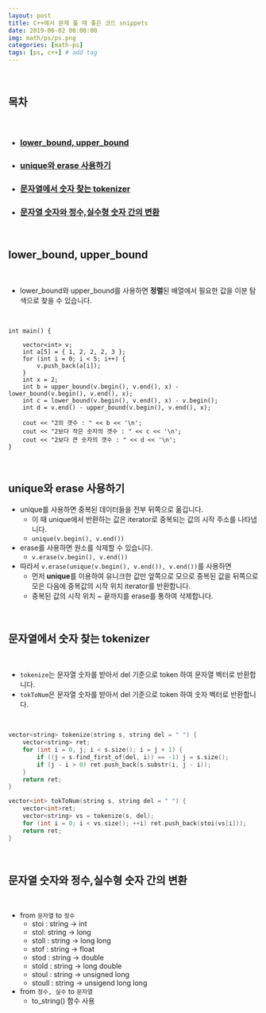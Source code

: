 ```yaml
---
layout: post
title: C++에서 문제 풀 때 좋은 코드 snippets
date: 2019-06-02 00:00:00
img: math/ps/ps.png
categories: [math-ps] 
tags: [ps, c++] # add tag
---
```


<br>

## **목차**

<br>

- ### [lower_bound, upper_bound](#lower_bound-upper_bound-1)
- ### [unique와 erase 사용하기](#unique와-erase-사용하기-1)
- ### [문자열에서 숫자 찾는 tokenizer](#문자열에서-숫자-찾는-tokenizer-1)
- ### [문자열 숫자와 정수,실수형 숫자 간의 변환](#문자열-숫자와-정수실수형-숫자-간의-변환-1)

<br>

## **lower_bound, upper_bound**

<br>

- lower_bound와 upper_bound를 사용하면 **정렬**된 배열에서 필요한 값을 이분 탐색으로 찾을 수 있습니다.

<br>

```
int main() {

	vector<int> v;
	int a[5] = { 1, 2, 2, 2, 3 };
	for (int i = 0; i < 5; i++) {
		v.push_back(a[i]);
	}
	int x = 2;
	int b = upper_bound(v.begin(), v.end(), x) - lower_bound(v.begin(), v.end(), x);
	int c = lower_bound(v.begin(), v.end(), x) - v.begin();
	int d = v.end() - upper_bound(v.begin(), v.end(), x);

	cout << "2의 갯수 : " << b << '\n';
	cout << "2보다 작은 숫자의 갯수 : " << c << '\n';
	cout << "2보다 큰 숫자의 갯수 : " << d << '\n';
}

```

<br>

## **unique와 erase 사용하기**

- unique를 사용하면 중복된 데이터들을 전부 뒤쪽으로 옮깁니다.
    - 이 때 unique에서 반환하는 값은 iterator로 중복되는 값의 시작 주소를 나타냅니다.
    - `unique(v.begin(), v.end())`
- erase를 사용하면 원소를 삭제할 수 있습니다.
    - `v.erase(v.begin(), v.end())`
- 따라서 `v.erase(unique(v.begin(), v.end()), v.end())`를 사용하면 
    - 먼저 **unique**를 이용하여 유니크한 값만 앞쪽으로 모으로 중복된 값을 뒤쪽으로 모은 다음에 중복값의 시작 위치 iterator를 반환합니다.
    - 중복된 값의 시작 위치 ~ 끝까지를 erase를 통하여 삭제합니다.
     
<br>

## **문자열에서 숫자 찾는 tokenizer**

<br>

- `tokenize`는 문자열 숫자를 받아서 del 기준으로 token 하여 문자열 벡터로 반환합니다.
- `tokToNum`은 문자열 숫자를 받아서 del 기준으로 token 하여 숫자 벡터로 반환합니다.

<br>

```cpp
vector<string> tokenize(string s, string del = " ") {
	vector<string> ret;
	for (int i = 0, j; i < s.size(); i = j + 1) {
		if ((j = s.find_first_of(del, i)) == -1) j = s.size();
		if (j - i > 0) ret.push_back(s.substr(i, j - i));
	}
	return ret;
}

vector<int> tokToNum(string s, string del = " ") {
	vector<int>ret;
	vector<string> vs = tokenize(s, del);
	for (int i = 0; i < vs.size(); ++i) ret.push_back(stoi(vs[i]));
	return ret;
}

```

<br>

## **문자열 숫자와 정수,실수형 숫자 간의 변환**

<br>

- from `문자열` to `정수`
    - stoi : string → int
    - stol: string → long
    - stoll : string → long long
    - stof : string → float
    - stod : string → double
    - stold : string → long double
    - stoul : string → unsigned long
    - stoull : string → unsigend long long
- from `정수, 실수` to `문자열`
    - to_string() 함수 사용